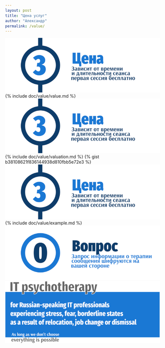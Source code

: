 ```yaml
---
layout: post
title: "Цена услуг"
author: "Александр"
permalink: /value/
---
```

![Psychotherapy for Russian-speaking IT professionals](/_img/3.png)
{% include doc/value/value.md %}
![Psychotherapy for Russian-speaking IT professionals](/_img/3.png)
{% include doc/value/valuation.md %}
{% gist b38108621f836144938d810fbb5e72e3 %}
![Psychotherapy for Russian-speaking IT professionals](/_img/3.png)
{% include doc/value/example.md %}
<a href="https://bit.ly/3yhBEb4" target=_blank>![Вопросы ответы для пациента психотерапевта](/_img/0.png)</a>
<a href="/">![Psychotherapy for Russian-speaking IT professionals](/_img/700b.png)</a>
